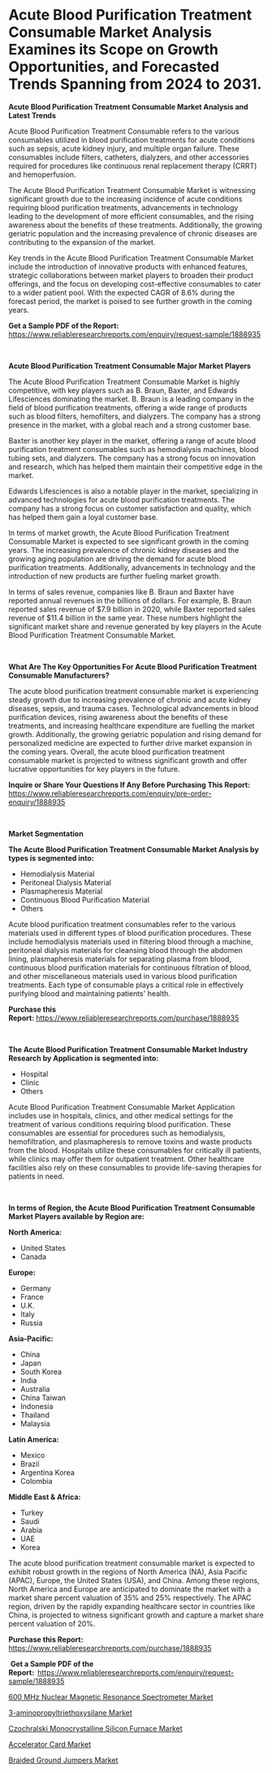 <p><h1>Acute Blood Purification Treatment Consumable Market Analysis Examines its Scope on Growth Opportunities, and Forecasted Trends Spanning from 2024 to 2031.</h1></p><p><strong>Acute Blood Purification Treatment Consumable Market Analysis and Latest Trends</strong></p>
<p><p>Acute Blood Purification Treatment Consumable refers to the various consumables utilized in blood purification treatments for acute conditions such as sepsis, acute kidney injury, and multiple organ failure. These consumables include filters, catheters, dialyzers, and other accessories required for procedures like continuous renal replacement therapy (CRRT) and hemoperfusion.</p><p>The Acute Blood Purification Treatment Consumable Market is witnessing significant growth due to the increasing incidence of acute conditions requiring blood purification treatments, advancements in technology leading to the development of more efficient consumables, and the rising awareness about the benefits of these treatments. Additionally, the growing geriatric population and the increasing prevalence of chronic diseases are contributing to the expansion of the market.</p><p>Key trends in the Acute Blood Purification Treatment Consumable Market include the introduction of innovative products with enhanced features, strategic collaborations between market players to broaden their product offerings, and the focus on developing cost-effective consumables to cater to a wider patient pool. With the expected CAGR of 8.6% during the forecast period, the market is poised to see further growth in the coming years.</p></p>
<p><strong>Get a Sample PDF of the Report:&nbsp;</strong> <a href="https://www.reliableresearchreports.com/enquiry/request-sample/1888935">https://www.reliableresearchreports.com/enquiry/request-sample/1888935</a></p>
<p>&nbsp;</p>
<p><strong>Acute Blood Purification Treatment Consumable Major Market Players</strong></p>
<p><p>The Acute Blood Purification Treatment Consumable Market is highly competitive, with key players such as B. Braun, Baxter, and Edwards Lifesciences dominating the market. B. Braun is a leading company in the field of blood purification treatments, offering a wide range of products such as blood filters, hemofilters, and dialyzers. The company has a strong presence in the market, with a global reach and a strong customer base.</p><p>Baxter is another key player in the market, offering a range of acute blood purification treatment consumables such as hemodialysis machines, blood tubing sets, and dialyzers. The company has a strong focus on innovation and research, which has helped them maintain their competitive edge in the market.</p><p>Edwards Lifesciences is also a notable player in the market, specializing in advanced technologies for acute blood purification treatments. The company has a strong focus on customer satisfaction and quality, which has helped them gain a loyal customer base.</p><p>In terms of market growth, the Acute Blood Purification Treatment Consumable Market is expected to see significant growth in the coming years. The increasing prevalence of chronic kidney diseases and the growing aging population are driving the demand for acute blood purification treatments. Additionally, advancements in technology and the introduction of new products are further fueling market growth.</p><p>In terms of sales revenue, companies like B. Braun and Baxter have reported annual revenues in the billions of dollars. For example, B. Braun reported sales revenue of $7.9 billion in 2020, while Baxter reported sales revenue of $11.4 billion in the same year. These numbers highlight the significant market share and revenue generated by key players in the Acute Blood Purification Treatment Consumable Market.</p></p>
<p>&nbsp;</p>
<p><strong>What Are The Key Opportunities For Acute Blood Purification Treatment Consumable Manufacturers?</strong></p>
<p><p>The acute blood purification treatment consumable market is experiencing steady growth due to increasing prevalence of chronic and acute kidney diseases, sepsis, and trauma cases. Technological advancements in blood purification devices, rising awareness about the benefits of these treatments, and increasing healthcare expenditure are fuelling the market growth. Additionally, the growing geriatric population and rising demand for personalized medicine are expected to further drive market expansion in the coming years. Overall, the acute blood purification treatment consumable market is projected to witness significant growth and offer lucrative opportunities for key players in the future.</p></p>
<p><strong>Inquire or Share Your Questions If Any Before Purchasing This Report:</strong> <a href="https://www.reliableresearchreports.com/enquiry/pre-order-enquiry/1888935">https://www.reliableresearchreports.com/enquiry/pre-order-enquiry/1888935</a></p>
<p>&nbsp;</p>
<p><strong>Market Segmentation</strong></p>
<p><strong>The Acute Blood Purification Treatment Consumable Market Analysis by types is segmented into:</strong></p>
<p><ul><li>Hemodialysis Material</li><li>Peritoneal Dialysis Material</li><li>Plasmapheresis Material</li><li>Continuous Blood Purification Material</li><li>Others</li></ul></p>
<p><p>Acute blood purification treatment consumables refer to the various materials used in different types of blood purification procedures. These include hemodialysis materials used in filtering blood through a machine, peritoneal dialysis materials for cleansing blood through the abdomen lining, plasmapheresis materials for separating plasma from blood, continuous blood purification materials for continuous filtration of blood, and other miscellaneous materials used in various blood purification treatments. Each type of consumable plays a critical role in effectively purifying blood and maintaining patients' health.</p></p>
<p><strong>Purchase this Report:&nbsp;</strong><a href="https://www.reliableresearchreports.com/purchase/1888935">https://www.reliableresearchreports.com/purchase/1888935</a></p>
<p>&nbsp;</p>
<p><strong>The Acute Blood Purification Treatment Consumable Market Industry Research by Application is segmented into:</strong></p>
<p><ul><li>Hospital</li><li>Clinic</li><li>Others</li></ul></p>
<p><p>Acute Blood Purification Treatment Consumable Market Application includes use in hospitals, clinics, and other medical settings for the treatment of various conditions requiring blood purification. These consumables are essential for procedures such as hemodialysis, hemofiltration, and plasmapheresis to remove toxins and waste products from the blood. Hospitals utilize these consumables for critically ill patients, while clinics may offer them for outpatient treatment. Other healthcare facilities also rely on these consumables to provide life-saving therapies for patients in need.</p></p>
<p>&nbsp;</p>
<p><strong>In terms of Region, the Acute Blood Purification Treatment Consumable Market Players available by Region are:</strong></p>
<p>
    <p> <strong> North America: </strong>
        <ul>
            <li>United States</li>
            <li>Canada</li>
        </ul>
        </p> 
    <p> <strong> Europe: </strong>
        <ul>
            <li>Germany</li>
            <li>France</li>
            <li>U.K.</li>
            <li>Italy</li>
            <li>Russia</li>
        </ul>
        </p> 
    <p> <strong> Asia-Pacific: </strong>
        <ul>
            <li>China</li>
            <li>Japan</li>
            <li>South Korea</li>
            <li>India</li>
            <li>Australia</li>
            <li>China Taiwan</li>
            <li>Indonesia</li>
            <li>Thailand</li>
            <li>Malaysia</li>
        </ul>
        </p> 
    <p> <strong> Latin America: </strong>
        <ul>
            <li>Mexico</li>
            <li>Brazil</li>
            <li>Argentina Korea</li>
            <li>Colombia</li>
        </ul>
        </p> 
    <p> <strong> Middle East & Africa: </strong>
        <ul>
            <li>Turkey</li>
            <li>Saudi</li>
            <li>Arabia</li>
            <li>UAE</li>
            <li>Korea</li>
        </ul>
    </p>
    </p>
<p><p>The acute blood purification treatment consumable market is expected to exhibit robust growth in the regions of North America (NA), Asia Pacific (APAC), Europe, the United States (USA), and China. Among these regions, North America and Europe are anticipated to dominate the market with a market share percent valuation of 35% and 25% respectively. The APAC region, driven by the rapidly expanding healthcare sector in countries like China, is projected to witness significant growth and capture a market share percent valuation of 20%.</p></p>
<p><strong>Purchase this Report: </strong><a href="https://www.reliableresearchreports.com/purchase/1888935">https://www.reliableresearchreports.com/purchase/1888935</a></p>
<p>&nbsp;<strong>Get a Sample PDF of the Report:&nbsp;&nbsp;</strong><a href="https://www.reliableresearchreports.com/enquiry/request-sample/1888935">https://www.reliableresearchreports.com/enquiry/request-sample/1888935</a></p>
<p><strong></strong></p>
<p><p><a href="https://simplistic-meeting-7ee.notion.site/600-MHz-Nuclear-Magnetic-Resonance-Spectrometer-Market-Provides-Detailed-Segmentation-of-this-Market-77f81111d1834d03927f0a0d7b6f01c7">600 MHz Nuclear Magnetic Resonance Spectrometer Market</a></p><p><a href="https://natural-crush-b99.notion.site/3-aminopropyltriethoxysilane-Market-Challenges-Opportunities-and-Growth-Drivers-and-Major-Market--a9f1f3b4eda14bf3b7cad84e3fb94454">3-aminopropyltriethoxysilane Market</a></p><p><a href="https://github.com/mauripalmi/Market-Research-Report-List-2/blob/main/czochralski-monocrystalline-silicon-furnace-market.md">Czochralski Monocrystalline Silicon Furnace Market</a></p><p><a href="https://view.publitas.com/reportprime-1/accelerator-card-market-size-evaluating-its-market-trends-growth-and-projections-2024-2031/">Accelerator Card Market</a></p><p><a href="https://github.com/nicoletavirag/Market-Research-Report-List-2/blob/main/braided-ground-jumpers-market.md">Braided Ground Jumpers Market</a></p></p>